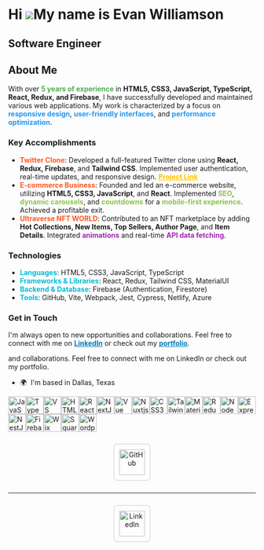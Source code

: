 Hi ![](https://user-images.githubusercontent.com/18350557/176309783-0785949b-9127-417c-8b55-ab5a4333674e.gif)My name is Evan Williamson
=======================================================================================================================================

Software Engineer
-----------------

<h2>About Me</h2>
<p>With over <strong style="color: #4CAF50;">5 years of experience</strong> in <strong>HTML5, CSS3, JavaScript, TypeScript, React, Redux, and Firebase</strong>, I have successfully developed and maintained various web applications. My work is characterized by a focus on <strong style="color: #2196F3;">responsive design</strong>, <strong style="color: #2196F3;">user-friendly interfaces</strong>, and <strong style="color: #2196F3;">performance optimization</strong>.</p>

<h3>Key Accomplishments</h3>
<ul>
  <li><strong style="color: #FF5722;">Twitter Clone</strong>: Developed a full-featured Twitter clone using <strong>React, Redux, Firebase</strong>, and <strong>Tailwind CSS</strong>. Implemented user authentication, real-time updates, and responsive design. <a href="https://tweet-clone-beryl.vercel.app/" style="color: #FFC107;"><strong>Project Link</strong></a></li>
  <li><strong style="color: #FF5722;">E-commerce Business</strong>: Founded and led an e-commerce website, utilizing <strong>HTML5, CSS3, JavaScript</strong>, and <strong>React</strong>. Implemented <strong style="color: #8BC34A;">SEO</strong>, <strong style="color: #8BC34A;">dynamic carousels</strong>, and <strong style="color: #8BC34A;">countdowns</strong> for a <strong style="color: #8BC34A;">mobile-first experience</strong>. Achieved a profitable exit.</li>
  <li><strong style="color: #FF5722;">Ultraverse NFT WORLD</strong>: Contributed to an NFT marketplace by adding <strong>Hot Collections, New Items, Top Sellers, Author Page</strong>, and <strong>Item Details</strong>. Integrated <strong style="color: #9C27B0;">animations</strong> and real-time <strong style="color: #9C27B0;">API data fetching</strong>.</li>
</ul>

<h3>Technologies</h3>
<ul>
  <li><strong style="color: #00BCD4;">Languages</strong>: HTML5, CSS3, JavaScript, TypeScript</li>
  <li><strong style="color: #00BCD4;">Frameworks & Libraries</strong>: React, Redux, Tailwind CSS, MaterialUI</li>
  <li><strong style="color: #00BCD4;">Backend & Database</strong>: Firebase (Authentication, Firestore)</li>
  <li><strong style="color: #00BCD4;">Tools</strong>: GitHub, Vite, Webpack, Jest, Cypress, Netlify, Azure</li>
</ul>

<h3>Get in Touch</h3>
<p>I'm always open to new opportunities and collaborations. Feel free to connect with me on <a href="https://www.linkedin.com/in/evanwcodes/" style="color: #0077B5;"><strong>LinkedIn</strong></a> or check out my <a href="https://evanwdev.dev" style="color: #0077B5;"><strong>portfolio</strong></a>.</p>
and collaborations. Feel free to connect with me on LinkedIn or check out my portfolio.

*   🌍  I'm based in Dallas, Texas 
<p align="left">
<a href="https://developer.mozilla.org/en-US/docs/Web/JavaScript" target="_blank" rel="noreferrer"><img src="https://raw.githubusercontent.com/danielcranney/readme-generator/main/public/icons/skills/javascript-colored.svg" width="36" height="36" alt="JavaScript" /></a><a href="https://www.typescriptlang.org/" target="_blank" rel="noreferrer"><img src="https://raw.githubusercontent.com/danielcranney/readme-generator/main/public/icons/skills/typescript-colored.svg" width="36" height="36" alt="TypeScript" /></a><a href="https://code.visualstudio.com/" target="_blank" rel="noreferrer"><img src="https://raw.githubusercontent.com/danielcranney/readme-generator/main/public/icons/skills/visualstudiocode.svg" width="36" height="36" alt="VS Code" /></a><a href="https://developer.mozilla.org/en-US/docs/Glossary/HTML5" target="_blank" rel="noreferrer"><img src="https://raw.githubusercontent.com/danielcranney/readme-generator/main/public/icons/skills/html5-colored.svg" width="36" height="36" alt="HTML5" /></a><a href="https://reactjs.org/" target="_blank" rel="noreferrer"><img src="https://raw.githubusercontent.com/danielcranney/readme-generator/main/public/icons/skills/react-colored.svg" width="36" height="36" alt="React" /></a><a href="https://nextjs.org/docs" target="_blank" rel="noreferrer"><img src="https://raw.githubusercontent.com/danielcranney/readme-generator/main/public/icons/skills/nextjs-colored.svg" width="36" height="36" alt="NextJs" /></a><a href="https://vuejs.org/" target="_blank" rel="noreferrer"><img src="https://raw.githubusercontent.com/danielcranney/readme-generator/main/public/icons/skills/vuejs-colored.svg" width="36" height="36" alt="Vue" /></a><a href="https://nuxtjs.org/" target="_blank" rel="noreferrer"><img src="https://raw.githubusercontent.com/danielcranney/readme-generator/main/public/icons/skills/nuxtjs-colored.svg" width="36" height="36" alt="Nuxtjs" /></a><a href="https://www.w3.org/TR/CSS/#css" target="_blank" rel="noreferrer"><img src="https://raw.githubusercontent.com/danielcranney/readme-generator/main/public/icons/skills/css3-colored.svg" width="36" height="36" alt="CSS3" /></a><a href="https://tailwindcss.com/" target="_blank" rel="noreferrer"><img src="https://raw.githubusercontent.com/danielcranney/readme-generator/main/public/icons/skills/tailwindcss-colored.svg" width="36" height="36" alt="TailwindCSS" /></a><a href="https://mui.com/" target="_blank" rel="noreferrer"><img src="https://raw.githubusercontent.com/danielcranney/readme-generator/main/public/icons/skills/materialui-colored.svg" width="36" height="36" alt="Material UI" /></a><a href="https://redux.js.org/" target="_blank" rel="noreferrer"><img src="https://raw.githubusercontent.com/danielcranney/readme-generator/main/public/icons/skills/redux-colored.svg" width="36" height="36" alt="Redux" /></a><a href="https://nodejs.org/en/" target="_blank" rel="noreferrer"><img src="https://raw.githubusercontent.com/danielcranney/readme-generator/main/public/icons/skills/nodejs-colored.svg" width="36" height="36" alt="NodeJS" /></a><a href="https://expressjs.com/" target="_blank" rel="noreferrer"><img src="https://raw.githubusercontent.com/danielcranney/readme-generator/main/public/icons/skills/express-colored.svg" width="36" height="36" alt="Express" /></a><a href="https://docs.nestjs.com/" target="_blank" rel="noreferrer"><img src="https://raw.githubusercontent.com/danielcranney/readme-generator/main/public/icons/skills/nestjs-colored.svg" width="36" height="36" alt="NestJS" /></a><a href="https://firebase.google.com/" target="_blank" rel="noreferrer"><img src="https://raw.githubusercontent.com/danielcranney/readme-generator/main/public/icons/skills/firebase-colored.svg" width="36" height="36" alt="Firebase" /></a><a href="https://wix.com" target="_blank" rel="noreferrer"><img src="https://raw.githubusercontent.com/danielcranney/readme-generator/main/public/icons/skills/wix-colored.svg" width="36" height="36" alt="Wix" /></a><a href="https://squarespace.com" target="_blank" rel="noreferrer"><img src="https://raw.githubusercontent.com/danielcranney/readme-generator/main/public/icons/skills/squarespace-colored.svg" width="36" height="36" alt="Squarespace" /></a><a href="https://wordpress.com" target="_blank" rel="noreferrer"><img src="https://raw.githubusercontent.com/danielcranney/readme-generator/main/public/icons/skills/wordpress-colored.svg" width="36" height="36" alt="Wordpress" /></a>
</p>

<div align="center">
  <a href="https://www.github.com/evanwilliamson94" target="_blank" rel="noreferrer" style="text-decoration: none; display: inline-block; margin: 10px;">
    <div style="padding: 10px; border: 2px solid #e1e4e8; border-radius: 8px; transition: transform 0.2s;">
      <picture>
        <source media="(prefers-color-scheme: dark)" srcset="https://raw.githubusercontent.com/danielcranney/readme-generator/main/public/icons/socials/github-dark.svg" />
        <source media="(prefers-color-scheme: light)" srcset="https://raw.githubusercontent.com/danielcranney/readme-generator/main/public/icons/socials/github.svg" />
        <img src="https://raw.githubusercontent.com/danielcranney/readme-generator/main/public/icons/socials/github.svg" width="52" height="52" alt="GitHub" />
      </picture>
    </div>
  </a>
  <hr>
  <a href="https://www.linkedin.com/in/evanwcodes" target="_blank" rel="noreferrer" style="text-decoration: none; display: inline-block; margin: 10px;">
    <div style="padding: 10px; border: 2px solid #e1e4e8; border-radius: 8px; transition: transform 0.2s;">
      <picture>
        <source media="(prefers-color-scheme: dark)" srcset="https://raw.githubusercontent.com/danielcranney/readme-generator/main/public/icons/socials/linkedin-dark.svg" />
        <source media="(prefers-color-scheme: light)" srcset="https://raw.githubusercontent.com/danielcranney/readme-generator/main/public/icons/socials/linkedin.svg" />
        <img src="https://raw.githubusercontent.com/danielcranney/readme-generator/main/public/icons/socials/linkedin.svg" width="52" height="52" alt="LinkedIn" />
      </picture>
    </div>
  </a>
</div>

